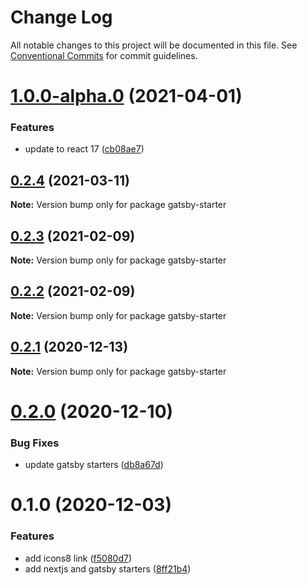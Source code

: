 # Change Log

All notable changes to this project will be documented in this file.
See [Conventional Commits](https://conventionalcommits.org) for commit guidelines.

# [1.0.0-alpha.0](https://github.com/reflexjs/reflexjs/compare/gatsby-starter@0.2.4...gatsby-starter@1.0.0-alpha.0) (2021-04-01)


### Features

* update to react 17 ([cb08ae7](https://github.com/reflexjs/reflexjs/commit/cb08ae73f19d70ce8c90b86139fb9dc6e01cf812))





## [0.2.4](https://github.com/reflexjs/reflexjs/compare/gatsby-starter@0.2.3...gatsby-starter@0.2.4) (2021-03-11)

**Note:** Version bump only for package gatsby-starter





## [0.2.3](https://github.com/reflexjs/reflexjs/compare/gatsby-starter@0.2.2...gatsby-starter@0.2.3) (2021-02-09)

**Note:** Version bump only for package gatsby-starter





## [0.2.2](https://github.com/reflexjs/reflexjs/compare/gatsby-starter@0.2.1...gatsby-starter@0.2.2) (2021-02-09)

**Note:** Version bump only for package gatsby-starter





## [0.2.1](https://github.com/reflexjs/reflexjs/compare/gatsby-starter@0.2.0...gatsby-starter@0.2.1) (2020-12-13)

**Note:** Version bump only for package gatsby-starter





# [0.2.0](https://github.com/reflexjs/reflexjs/compare/gatsby-starter@0.1.0...gatsby-starter@0.2.0) (2020-12-10)


### Bug Fixes

* update gatsby starters ([db8a67d](https://github.com/reflexjs/reflexjs/commit/db8a67d103cc6a3dfb94991d1e01fe7b46119dd6))





# 0.1.0 (2020-12-03)


### Features

* add icons8 link ([f5080d7](https://github.com/reflexjs/reflex/commit/f5080d7613732646eb29f7a4502e8c7f2dce9600))
* add nextjs and gatsby starters ([8ff21b4](https://github.com/reflexjs/reflex/commit/8ff21b4ed62edcc69b4c9fb4b4884ee5155527b8))
